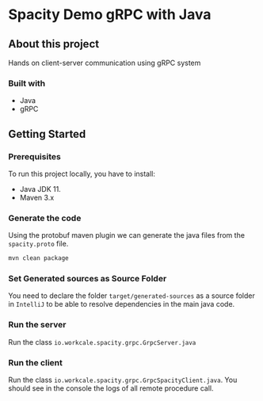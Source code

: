 # Spacity Demo gRPC with Java 

## About this project

Hands on client-server communication using gRPC system  

### Built with

- Java
- gRPC

## Getting Started

### Prerequisites

To run this project locally, you have to install:
- Java JDK 11.
- Maven 3.x

### Generate the code 
Using the protobuf maven plugin we can generate the java files from the `spacity.proto` file. 

```bash
mvn clean package
```

### Set Generated sources as Source Folder
You need to declare the folder `target/generated-sources` as a source folder in `IntelliJ` to be able to resolve 
dependencies in the main java code.

### Run the server 

Run the class `io.workcale.spacity.grpc.GrpcServer.java` 

### Run the client 

Run the class `io.workcale.spacity.grpc.GrpcSpacityClient.java`. You should see in the console the logs of all remote procedure call. 

